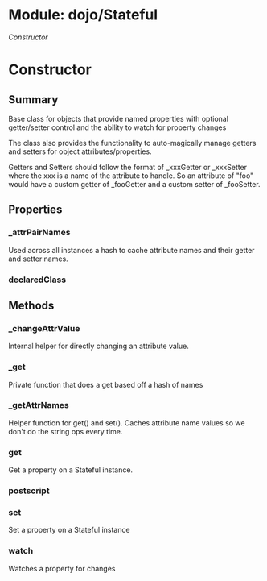 # Module: dojo/Stateful

*Constructor*

# Constructor

## Summary

Base class for objects that provide named properties with optional getter/setter
control and the ability to watch for property changes

The class also provides the functionality to auto-magically manage getters
and setters for object attributes/properties.

Getters and Setters should follow the format of _xxxGetter or _xxxSetter where
the xxx is a name of the attribute to handle.  So an attribute of "foo"
would have a custom getter of _fooGetter and a custom setter of _fooSetter.

## Properties

### _attrPairNames
Used across all instances a hash to cache attribute names and their getter 
and setter names.

### declaredClass


## Methods

### _changeAttrValue
Internal helper for directly changing an attribute value.


### _get
Private function that does a get based off a hash of names

### _getAttrNames
Helper function for get() and set().
Caches attribute name values so we don't do the string ops every time.

### get
Get a property on a Stateful instance.

### postscript


### set
Set a property on a Stateful instance

### watch
Watches a property for changes

